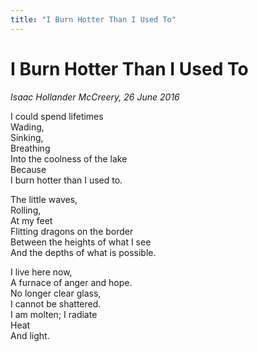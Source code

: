 ```yaml
---
title: "I Burn Hotter Than I Used To"
---
```


I Burn Hotter Than I Used To
===

*Isaac Hollander McCreery, 26 June 2016*

I could spend lifetimes  
Wading,  
Sinking,  
Breathing  
Into the coolness of the lake  
Because  
I burn hotter than I used to.

The little waves,  
Rolling,  
At my feet  
Flitting dragons on the border  
Between the heights of what I see  
And the depths of what is possible.

I live here now,  
A furnace of anger and hope.  
No longer clear glass,  
I cannot be shattered.  
I am molten; I radiate  
Heat  
And light.
